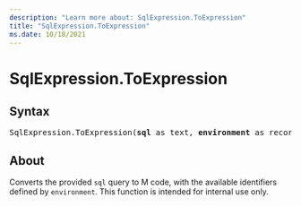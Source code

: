 ```yaml
---
description: "Learn more about: SqlExpression.ToExpression"
title: "SqlExpression.ToExpression"
ms.date: 10/18/2021
---
```

# SqlExpression.ToExpression

## Syntax

<pre>
SqlExpression.ToExpression(<b>sql</b> as text, <b>environment</b> as record) as text
</pre>

## About

Converts the provided `sql` query to M code, with the available identifiers defined by `environment`. This function is intended for internal use only.
